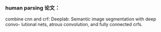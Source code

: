 ### human parsing 论文：

combine cnn and crf: Deeplab: Semantic image segmentation with deep convo- lutional nets, atrous convolution, and fully connected crfs.









